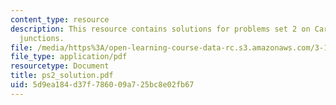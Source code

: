 ```yaml
---
content_type: resource
description: This resource contains solutions for problems set 2 on Carriers and pn
  junctions.
file: /media/https%3A/open-learning-course-data-rc.s3.amazonaws.com/3-15-electrical-optical-magnetic-materials-and-devices-fall-2006/5d9ea184d37f786009a725bc8e02fb67_ps2_solution.pdf
file_type: application/pdf
resourcetype: Document
title: ps2_solution.pdf
uid: 5d9ea184-d37f-7860-09a7-25bc8e02fb67
---
```

